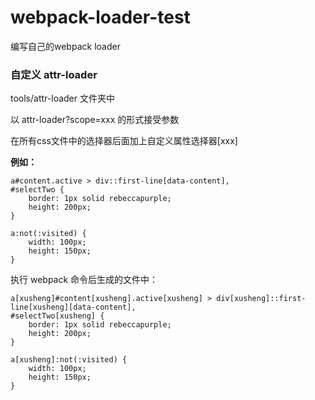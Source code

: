 # webpack-loader-test
编写自己的webpack loader

### 自定义 attr-loader
tools/attr-loader 文件夹中

以 attr-loader?scope=xxx 的形式接受参数

在所有css文件中的选择器后面加上自定义属性选择器[xxx]

**例如：**
```
a#content.active > div::first-line[data-content],
#selectTwo {
    border: 1px solid rebeccapurple;
    height: 200px;
}

a:not(:visited) {
    width: 100px;
    height: 150px;
}
```

执行 webpack 命令后生成的文件中：
```
a[xusheng]#content[xusheng].active[xusheng] > div[xusheng]::first-line[xusheng][data-content],
#selectTwo[xusheng] {
    border: 1px solid rebeccapurple;
    height: 200px;
}

a[xusheng]:not(:visited) {
    width: 100px;
    height: 150px;
}
```
